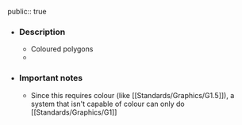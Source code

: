 public:: true

- ### Description
	- Coloured polygons
	-
- ### Important notes
	- Since this requires colour (like [[Standards/Graphics/G1.5]]), a system that isn't capable of colour can only do [[Standards/Graphics/G1]]